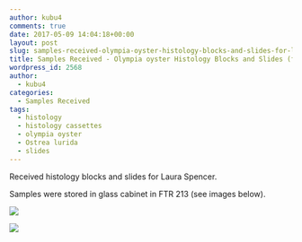 ```yaml
---
author: kubu4
comments: true
date: 2017-05-09 14:04:18+00:00
layout: post
slug: samples-received-olympia-oyster-histology-blocks-and-slides-for-laura-spencer
title: Samples Received - Olympia oyster Histology Blocks and Slides (for Laura Spencer)
wordpress_id: 2568
author:
  - kubu4
categories:
  - Samples Received
tags:
  - histology
  - histology cassettes
  - olympia oyster
  - Ostrea lurida
  - slides
---
```


Received histology blocks and slides for Laura Spencer.

Samples were stored in glass cabinet in FTR 213 (see images below).

[![](https://eagle.fish.washington.edu/Arabidopsis/20170509_laura_oly_histo_01.jpg)](http://eagle.fish.washington.edu/Arabidopsis/20170509_laura_oly_histo_01.jpg)



[![](https://eagle.fish.washington.edu/Arabidopsis/20170509_laura_oly_histo_02.jpg)](http://eagle.fish.washington.edu/Arabidopsis/20170509_laura_oly_histo_02.jpg)
